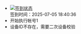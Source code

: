 - [![签到状态](https://github.com/womade/Cloud189-Actions/actions/workflows/main.yml/badge.svg?branch=main)](https://github.com/womade/Cloud189-Actions/actions/workflows/main.yml) <br> 签到时间：2025-07-05 18:40:36
- 开始执行帐号1
- 设备ID不存在，需要二次设备校验
